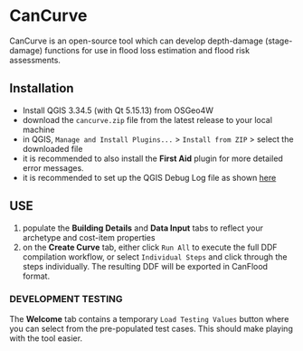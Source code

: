 # CanCurve
CanCurve is an open-source tool which can develop depth-damage (stage-damage) functions for use in flood loss estimation and flood risk assessments.

## Installation
- Install QGIS 3.34.5 (with Qt 5.15.13) from OSGeo4W
- download the `cancurve.zip` file from the latest release to your local machine
- in QGIS, `Manage and Install Plugins...` > `Install from ZIP` > select the downloaded file
- it is recommended to also install the **First Aid** plugin for more detailed error messages. 
- it is recommended to set up the QGIS Debug Log file as shown [here](https://stackoverflow.com/a/61669864/9871683)



## USE
1) populate the **Building Details** and **Data Input** tabs to reflect your archetype and cost-item properties
2) on the **Create Curve** tab, either click `Run All` to execute the full DDF compilation workflow, or select `Individual Steps` and click through the steps individually. The resulting DDF will be exported in CanFlood format.

### DEVELOPMENT TESTING
The **Welcome** tab contains a temporary `Load Testing Values` button where you can select from the pre-populated test cases. This should make playing with the tool easier. 